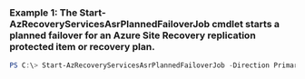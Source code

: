 ### Example 1: The Start-AzRecoveryServicesAsrPlannedFailoverJob cmdlet starts a planned failover for an Azure Site Recovery replication protected item or recovery plan.
```powershell
PS C:\> Start-AzRecoveryServicesAsrPlannedFailoverJob -Direction PrimaryToRecovery -Optimize {Optimize} -ReplicationProtectedItem $ReplicationProtectedItem
```

